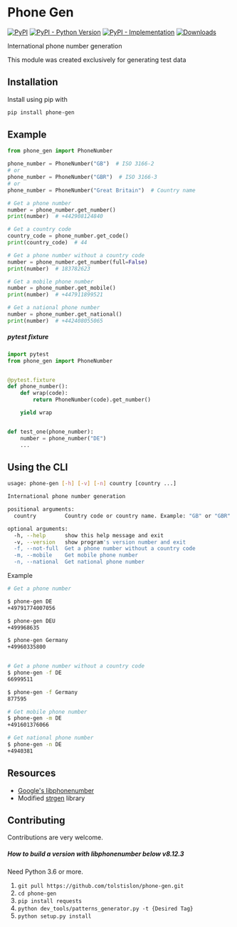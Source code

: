 # Phone Gen

[![PyPI](https://img.shields.io/pypi/v/phone-gen?color=%2301a001&label=pypi&logo=version)](https://pypi.org/project/phone-gen/)
[![PyPI - Python Version](https://img.shields.io/pypi/pyversions/phone-gen.svg)](https://pypi.org/project/phone-gen/)
[![PyPI - Implementation](https://img.shields.io/pypi/implementation/phone-gen)](https://pypi.org/project/phone-gen/)
[![Downloads](https://pepy.tech/badge/phone-gen)](https://pepy.tech/project/phone-gen)

International phone number generation

This module was created exclusively for generating test data


Installation
----
Install using pip with

```bash
pip install phone-gen
```

Example
----

```python
from phone_gen import PhoneNumber

phone_number = PhoneNumber("GB")  # ISO 3166-2
# or
phone_number = PhoneNumber("GBR")  # ISO 3166-3
# or
phone_number = PhoneNumber("Great Britain")  # Country name

# Get a phone number
number = phone_number.get_number()
print(number)  # +442908124840

# Get a country code
country_code = phone_number.get_code()
print(country_code)  # 44

# Get a phone number without a country code
number = phone_number.get_number(full=False)
print(number)  # 183782623

# Get a mobile phone number
number = phone_number.get_mobile()
print(number)  # +447911899521

# Get a national phone number
number = phone_number.get_national()
print(number)  # +442408055065
```

##### pytest fixture

```python
import pytest
from phone_gen import PhoneNumber


@pytest.fixture
def phone_number():
    def wrap(code):
        return PhoneNumber(code).get_number()

    yield wrap


def test_one(phone_number):
    number = phone_number("DE")
    ...
```

Using the CLI
----

```bash
usage: phone-gen [-h] [-v] [-n] country [country ...]

International phone number generation

positional arguments:
  country         Country code or country name. Example: "GB" or "GBR" or "Great Britain"

optional arguments:
  -h, --help      show this help message and exit
  -v, --version   show program's version number and exit
  -f, --not-full  Get a phone number without a country code
  -m, --mobile    Get mobile phone number
  -n, --national  Get national phone number
```

Example

```bash
# Get a phone number

$ phone-gen DE
+49791774007056

$ phone-gen DEU
+499968635

$ phone-gen Germany
+49960335800


# Get a phone number without a country code
$ phone-gen -f DE
66999511

$ phone-gen -f Germany
877595

# Get mobile phone number
$ phone-gen -m DE
+491601376066

# Get national phone number
$ phone-gen -n DE
+4940381
```

Resources
----

* [Google's libphonenumber](https://github.com/google/libphonenumber)
* Modified [strgen](https://github.com/paul-wolf/strgen) library

Contributing
----
Contributions are very welcome.

##### How to build a version with libphonenumber below v8.12.3

Need Python 3.6 or more.

1. `git pull https://github.com/tolstislon/phone-gen.git`
2. `cd phone-gen`
3. `pip install requests`
4. `python dev_tools/patterns_generator.py -t {Desired Tag}`
5. `python setup.py install`


